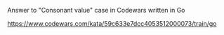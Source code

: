 Answer to "Consonant value" case in Codewars written in Go

https://www.codewars.com/kata/59c633e7dcc4053512000073/train/go